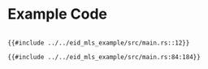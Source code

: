 # Example Code

```rust,

{{#include ../../eid_mls_example/src/main.rs::12}}

{{#include ../../eid_mls_example/src/main.rs:84:184}}

```